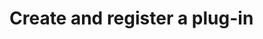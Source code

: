 # Create and register a plug-in

<!-- Combine these topics:
https://docs.microsoft.com/en-us/dynamics365/customer-engagement/developer/write-plugin
https://docs.microsoft.com/en-us/dynamics365/customer-engagement/developer/register-deploy-plugins

Plug-ins and workflow activities are both 'plug-ins'
Yet, I think workflow activities are easier to understand as 'workflow extensions' - because that is what they do... -->

